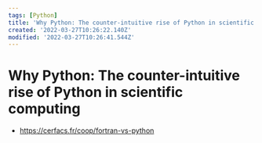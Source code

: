 ```yaml
---
tags: [Python]
title: 'Why Python: The counter-intuitive rise of Python in scientific computing'
created: '2022-03-27T10:26:22.140Z'
modified: '2022-03-27T10:26:41.544Z'
---
```


# Why Python: The counter-intuitive rise of Python in scientific computing

* https://cerfacs.fr/coop/fortran-vs-python

